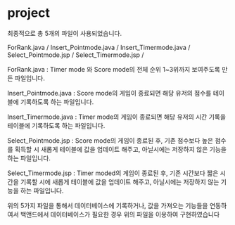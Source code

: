 # project

최종적으로 총 5개의 파일이 사용되었습니다.

ForRank.java /
Insert_Pointmode.java /
Insert_Timermode.java /
Select_Pointmode.jsp /
Select_Timermode.jsp /

ForRank.java : 
Timer mode 와 Score mode의 전체 순위 1~3위까지 보여주도록 만든 파일입니다.

Insert_Pointmode.java : 
Score mode의 게임이 종료되면 해당 유저의 점수를 테이블에 기록하도록 하는 파일입니다.

Insert_Timermode.java : 
Timer mode의 게임이 종료되면 해당 유저의 시간 기록을 테이블에 기록하도록 하는 파일입니다.

Select_Pointmode.jsp : 
Score mode의 게임이 종료된 후, 기존 점수보다 높은 점수를 획득할 시 새롭게 테이블에 값을 업데이트 해주고, 아닐시에는 저장하지 않은 기능을 하는 파일입니다.

Select_Timermode.jsp : 
Timer moded의 게임이 종료된 후, 기존 시간보다 짧은 시간을 기록할 시에 새롭게 테이블에 값을 업데이트 해주고, 아닐시에는 저장하지 않는 기능을 하는 파일입니다.

위의 5가지 파일을 통해서 데이터베이스에 기록하거나, 값을 가져오는 기능들을 연동하여서 백앤드에서 데이터베이스가 필요한 경우 위의 파일을 이용하여 구현하였습니다

